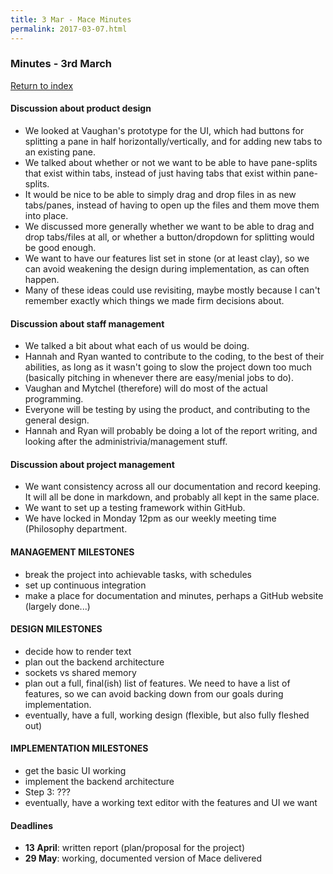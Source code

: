 ```yaml
---
title: 3 Mar - Mace Minutes
permalink: 2017-03-07.html
---
```


### Minutes - 3rd March

[Return to index](../index.html)
    
#### Discussion about product design
* We looked at Vaughan's prototype for the UI, which had buttons for splitting a pane in half horizontally/vertically, and for adding new tabs to an existing pane.
* We talked about whether or not we want to be able to have pane-splits that exist within tabs, instead of just having tabs that exist within pane-splits.
* It would be nice to be able to simply drag and drop files in as new tabs/panes, instead of having to open up the files and them move them into place.
* We discussed more generally whether we want to be able to drag and drop tabs/files at all, or whether a button/dropdown for splitting would be good enough.
* We want to have our features list set in stone (or at least clay), so we can avoid weakening the design during implementation, as can often happen.
* Many of these ideas could use revisiting, maybe mostly because I can't remember exactly which things we made firm decisions about.

#### Discussion about staff management
* We talked a bit about what each of us would be doing.
* Hannah and Ryan wanted to contribute to the coding, to the best of their abilities, as long as it wasn't going to slow the project down too much (basically pitching in whenever there are easy/menial jobs to do).
* Vaughan and Mytchel (therefore) will do most of the actual programming.
* Everyone will be testing by using the product, and contributing to the general design.
* Hannah and Ryan will probably be doing a lot of the report writing, and looking after the administrivia/management stuff.

#### Discussion about project management
* We want consistency across all our documentation and record keeping. It will all be done in markdown, and probably all kept in the same place.
* We want to set up a testing framework within GitHub.
* We have locked in Monday 12pm as our weekly meeting time (Philosophy department.

#### MANAGEMENT MILESTONES
* break the project into achievable tasks, with schedules
* set up continuous integration
* make a place for documentation and minutes, perhaps a GitHub website (largely done...)

#### DESIGN MILESTONES
* decide how to render text
* plan out the backend architecture
* sockets vs shared memory
* plan out a full, final(ish) list of features. We need to have a list of features, so we can avoid backing down from our goals during implementation.
* eventually, have a full, working design (flexible, but also fully fleshed out)

#### IMPLEMENTATION MILESTONES
* get the basic UI working
* implement the backend architecture
* Step 3: ???
* eventually, have a working text editor with the features and UI we want

#### __Deadlines__
* __13 April__: written report (plan/proposal for the project)
* __29 May__: working, documented version of Mace delivered
